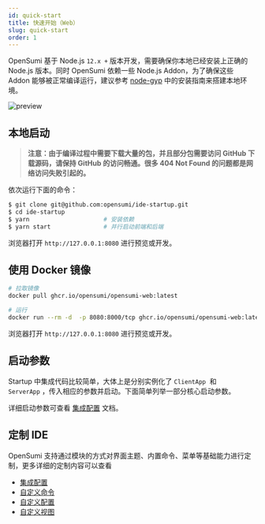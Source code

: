 ```yaml
---
id: quick-start
title: 快速开始（Web）
slug: quick-start
order: 1
---
```


OpenSumi 基于 Node.js `12.x +` 版本开发，需要确保你本地已经安装上正确的 Node.js 版本。同时 OpenSumi 依赖一些 Node.js Addon，为了确保这些 Addon 能够被正常编译运行，建议参考 [node-gyp](https://github.com/nodejs/node-gyp#installation) 中的安装指南来搭建本地环境。

![preview](https://img.alicdn.com/imgextra/i3/O1CN01uIRRRl1wmLkN9geV3_!!6000000006350-2-tps-2844-1830.png)

## 本地启动

> **注意：由于编译过程中需要下载大量的包，并且部分包需要访问 GitHub 下载源码，请保持 GitHub 的访问畅通。很多 404 Not Found 的问题都是网络访问失败引起的。**

依次运行下面的命令：

```bash
$ git clone git@github.com:opensumi/ide-startup.git
$ cd ide-startup
$ yarn					   # 安装依赖
$ yarn start		       # 并行启动前端和后端
```

浏览器打开 `http://127.0.0.1:8080` 进行预览或开发。

## 使用 Docker 镜像

```bash
# 拉取镜像
docker pull ghcr.io/opensumi/opensumi-web:latest

# 运行
docker run --rm -d  -p 8080:8000/tcp ghcr.io/opensumi/opensumi-web:latest
```

浏览器打开 `http://127.0.0.1:8080` 进行预览或开发。

## 启动参数

Startup 中集成代码比较简单，大体上是分别实例化了 `ClientApp`  和 `ServerApp` ，传入相应的参数并启动。下面简单列举一部分核心启动参数。

详细启动参数可查看 [集成配置](../universal-integrate-case/custom-config) 文档。

## 定制 IDE

OpenSumi 支持通过模块的方式对界面主题、内置命令、菜单等基础能力进行定制，更多详细的定制内容可以查看

- [集成配置](../universal-integrate-case/custom-config)
- [自定义命令](../universal-integrate-case/custom-command)
- [自定义配置](../universal-integrate-case/custom-config)
- [自定义视图](../universal-integrate-case/custom-view)
